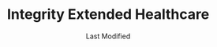 ---
layout: location-page
date: Last Modified
description: "Local COVID-19 testing is available at Integrity Extended Healthcare in Danville, Kentucky, USA."
permalink: "locations/kentucky/danville/integrity-extended-healthcare/"
tags:
  - locations
  - kentucky
title: Integrity Extended Healthcare
uniqueName: integrity-extended-healthcare
state: Kentucky
stateAbbr: KY
hood: "Danville"
address: "124 Daniel Dr"
city: "Danville"
zip: "40422"
zipsNearby: "40402 40003 40004 41311 40403 40404 42516 40007 40405 40008 41314 40107 40009 42715 42741 40409 42518 40109 40410 42716 40310 42519 42718 42719 42733 40376 42720 42722 40311 42214 40012 40312 40110 42728 42753 40701 40702 40013 40419 40014 40422 40423 40452 42528 40729 40018 42701 42702 40019 42567 40020 40932 42533 40022 40023 40601 40602 40603 40604 40618 40619 40620 40621 40622 40324 42742 40328 40434 42743 40330 41333 42748 40437 40336 40472 41338 42629 40337 40440 40737 40339 40442 40031 40032 40444 40446 40342 40033 40150 40502 40503 40504 40505 40506 40507 40508 40509 40510 40511 40512 40513 40514 40515 40516 40517 40522 40523 40524 40526 40533 40536 40544 40546 40550 40555 40574 40575 40576 40577 40578 40579 40580 40581 40582 40583 40588 40591 40598 42539 40740 40445 40460 40741 40742 40743 40744 40745 40037 40129 40447 40488 40448 40040 42757 42758 40334 40346 42541 40347 40348 42633 40046 42764 40353 40456 40473 40047 42544 40048 40049 40050 40051 40052 40340 40356 40357 40359 40461 40361 40362 42634 40464 40468 40056 40755 40036 40057 40060 40475 40476 42642 40370 40061 40062 41368 40063 40372 40481 42553 40983 40374 40065 40066 40165 40067 40068 42501 42502 42503 42564 42776 40069 40379 40484 40380 42782 42558 40071 40486 40383 40384 41386 40385 40076 40489 40492 40078 40390 40391 40392 42565 42566 41397 41010 41031 40386 40495" 
mapUrl: "http://maps.apple.com/?q=Integrity+Extended+Healthcare&address=124+Daniel+Dr,Danville,Kentucky,40422"
locationType: Drive-thru
phone: "606-303-4389"
website: "undefined"
onlineBooking: undefined
closed: undefined
closedUpdate: May 25th, 2020
notes: "By appointment only."
days: Weekdays
hours: 8AM-4:30PM
altDays: Weekends
altHours: 9AM-1PM
ctaMessage: Call 606-303-4389
ctaUrl: "tel:606-303-4389"
---